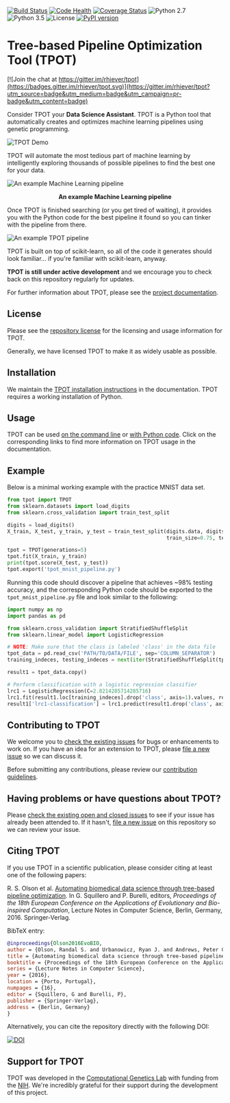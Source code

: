 [![Build Status](https://travis-ci.org/rhiever/tpot.svg?branch=master)](https://travis-ci.org/rhiever/tpot)
[![Code Health](https://landscape.io/github/rhiever/tpot/master/landscape.svg?style=flat)](https://landscape.io/github/rhiever/tpot/master)
[![Coverage Status](https://coveralls.io/repos/rhiever/tpot/badge.svg?branch=master&service=github)](https://coveralls.io/github/rhiever/tpot?branch=master)
![Python 2.7](https://img.shields.io/badge/python-2.7-blue.svg)
![Python 3.5](https://img.shields.io/badge/python-3.5-blue.svg)
![License](https://img.shields.io/badge/license-GPLv3-blue.svg)
[![PyPI version](https://badge.fury.io/py/tpot.svg)](https://badge.fury.io/py/tpot)

# Tree-based Pipeline Optimization Tool (TPOT)

[![Join the chat at https://gitter.im/rhiever/tpot](https://badges.gitter.im/rhiever/tpot.svg)](https://gitter.im/rhiever/tpot?utm_source=badge&utm_medium=badge&utm_campaign=pr-badge&utm_content=badge)

Consider TPOT your **Data Science Assistant**. TPOT is a Python tool that automatically creates and optimizes machine learning pipelines using genetic programming.

![TPOT Demo](https://github.com/rhiever/tpot/blob/master/images/tpot-demo.gif "TPOT Demo")

TPOT will automate the most tedious part of machine learning by intelligently exploring thousands of possible pipelines to find the best one for your data.

![An example Machine Learning pipeline](https://github.com/rhiever/tpot/blob/master/images/tpot-ml-pipeline.png "An example Machine Learning pipeline")

<p align="center"><strong>An example Machine Learning pipeline</strong></p>

Once TPOT is finished searching (or you get tired of waiting), it provides you with the Python code for the best pipeline it found so you can tinker with the pipeline from there.

![An example TPOT pipeline](https://github.com/rhiever/tpot/blob/master/images/tpot-pipeline-example.png "An example TPOT pipeline")

TPOT is built on top of scikit-learn, so all of the code it generates should look familiar... if you're familiar with scikit-learn, anyway.

**TPOT is still under active development** and we encourage you to check back on this repository regularly for updates.

For further information about TPOT, please see the [project documentation](http://rhiever.github.io/tpot/).

## License

Please see the [repository license](https://github.com/rhiever/tpot/blob/master/LICENSE) for the licensing and usage information for TPOT.

Generally, we have licensed TPOT to make it as widely usable as possible.

## Installation

We maintain the [TPOT installation instructions](http://rhiever.github.io/tpot/installing/) in the documentation. TPOT requires a working installation of Python.

## Usage

TPOT can be used [on the command line](http://rhiever.github.io/tpot/using/#tpot-on-the-command-line) or [with Python code](http://rhiever.github.io/tpot/using/#tpot-with-code). Click on the corresponding links to find more information on TPOT usage in the documentation.

## Example

Below is a minimal working example with the practice MNIST data set.

```python
from tpot import TPOT
from sklearn.datasets import load_digits
from sklearn.cross_validation import train_test_split

digits = load_digits()
X_train, X_test, y_train, y_test = train_test_split(digits.data, digits.target,
                                                    train_size=0.75, test_size=0.25)

tpot = TPOT(generations=5)
tpot.fit(X_train, y_train)
print(tpot.score(X_test, y_test))
tpot.export('tpot_mnist_pipeline.py')
```

Running this code should discover a pipeline that achieves ~98% testing accuracy, and the corresponding Python code should be exported to the `tpot_mnist_pipeline.py` file and look similar to the following:

```python
import numpy as np
import pandas as pd

from sklearn.cross_validation import StratifiedShuffleSplit
from sklearn.linear_model import LogisticRegression

# NOTE: Make sure that the class is labeled 'class' in the data file
tpot_data = pd.read_csv('PATH/TO/DATA/FILE', sep='COLUMN_SEPARATOR')
training_indeces, testing_indeces = next(iter(StratifiedShuffleSplit(tpot_data['class'].values, n_iter=1, train_size=0.75, test_size=0.25)))

result1 = tpot_data.copy()

# Perform classification with a logistic regression classifier
lrc1 = LogisticRegression(C=2.8214285714285716)
lrc1.fit(result1.loc[training_indeces].drop('class', axis=1).values, result1.loc[training_indeces, 'class'].values)
result1['lrc1-classification'] = lrc1.predict(result1.drop('class', axis=1).values)
```

## Contributing to TPOT

We welcome you to [check the existing issues](https://github.com/rhiever/tpot/issues/) for bugs or enhancements to work on. If you have an idea for an extension to TPOT, please [file a new issue](https://github.com/rhiever/tpot/issues/new) so we can discuss it.

Before submitting any contributions, please review our [contribution guidelines](http://rhiever.github.io/tpot/contributing/).

## Having problems or have questions about TPOT?

Please [check the existing open and closed issues](https://github.com/rhiever/tpot/issues?utf8=%E2%9C%93&q=is%3Aissue) to see if your issue has already been attended to. If it hasn't, [file a new issue](https://github.com/rhiever/tpot/issues/new) on this repository so we can review your issue.

## Citing TPOT

If you use TPOT in a scientific publication, please consider citing at least one of the following papers:

R. S. Olson et al. [Automating biomedical data science through tree-based pipeline optimization](http://arxiv.org/abs/1601.07925). In G. Squillero and P. Burelli, editors, *Proceedings of the 18th European Conference on the Applications of Evolutionary and Bio-inspired Computation*, Lecture Notes in Computer Science, Berlin, Germany, 2016. Springer-Verlag.

BibTeX entry:

```bibtex
@inproceedings{Olson2016EvoBIO,
author = {Olson, Randal S. and Urbanowicz, Ryan J. and Andrews, Peter C. and Lavender, Nicole A. and Kidd, La Creis and Moore, Jason H.},
title = {Automating biomedical data science through tree-based pipeline optimization},
booktitle = {Proceedings of the 18th European Conference on the Applications of Evolutionary and Bio-inspired Computation},
series = {Lecture Notes in Computer Science},
year = {2016},
location = {Porto, Portugal},
numpages = {16},
editor = {Squillero, G and Burelli, P},
publisher = {Springer-Verlag},
address = {Berlin, Germany}
}
```

Alternatively, you can cite the repository directly with the following DOI:

[![DOI](https://zenodo.org/badge/20747/rhiever/tpot.svg)](https://zenodo.org/badge/latestdoi/20747/rhiever/tpot)

## Support for TPOT

TPOT was developed in the [Computational Genetics Lab](http://epistasis.org) with funding from the [NIH](http://www.nih.gov). We're incredibly grateful for their support during the development of this project.
